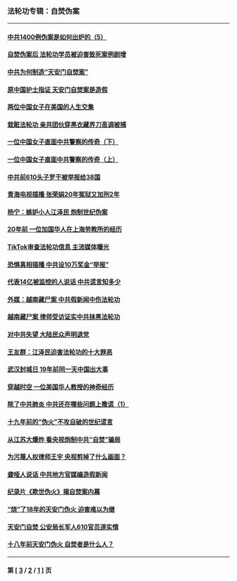 ### 法轮功专辑：自焚伪案
---
#### [中共1400例伪案是如何出炉的（5）](../../pages/nf5562/n13226831.md?01180430) 
#### [自焚伪案后 法轮功学员被迫害致死案例剧增](../../pages/nf5562/n13190600.md?01180430) 
#### [中共为何制造“天安门自焚案”](../../pages/nf5562/n13183270.md?01180430) 
#### [原中国护士指证 天安门自焚案是造假](../../pages/nf5562/n13172289.md?01180430) 
#### [两位中国女子在美国的人生交集](../../pages/nf5562/n13156138.md?01180430) 
#### [栽赃法轮功 亲共团伙穿黑衣藏界刀高调被捕](../../pages/nf5562/n13073780.md?01180430) 
#### [一位中国女子直面中共警察的传奇（下）](../../pages/nf5562/n12989706.md?01180430) 
#### [一位中国女子直面中共警察的传奇（上）](../../pages/nf5562/n12985072.md?01180430) 
#### [中共前610头子罗干被举报给38国](../../pages/nf5562/n12975419.md?01180430) 
#### [青海电视插播 张荣娟20年冤狱又加刑2年](../../pages/nf5562/n12738166.md?01180430) 
#### [杨宁：嫉妒小人江泽民 炮制世纪伪案](../../pages/nf5562/n12724108.md?01180430) 
#### [20年前 一位加国华人在上海劳教所的经历](../../pages/nf5562/n12707932.md?01180430) 
#### [TikTok审查法轮功信息 主流媒体曝光](../../pages/nf5562/n12362336.md?01180430) 
#### [恐惧真相插播 中共设10万奖金“举报”](../../pages/nf5562/n12306396.md?01180430) 
#### [代表14亿被监控的人说话 中共谎言知多少](../../pages/nf5562/n12297484.md?01180430) 
#### [外媒：越南藏尸案 中共假新闻中伤法轮功](../../pages/nf5562/n12264411.md?01180430) 
#### [越南藏尸案 律师受访证实中共抹黑法轮功](../../pages/nf5562/n12261878.md?01180430) 
#### [对中共失望 大陆民众声明退党](../../pages/nf5562/n12187315.md?01180430) 
#### [王友群：江泽民迫害法轮功的十大罪恶](../../pages/nf5562/n12169074.md?01180430) 
#### [武汉封城日 19年前同一天中国出大事](../../pages/nf5562/n12150901.md?01180430) 
#### [穿越时空  一位美国华人教授的神奇经历](../../pages/nf5562/n12097460.md?01180430) 
#### [除了中共肺炎 中共还在哪些问题上撒谎（1）](../../pages/nf5562/n11955770.md?01180430) 
#### [十九年前的“伪火”不攻自破的世纪谎言](../../pages/nf5562/n11813238.md?01180430) 
#### [从江苏大爆炸 看央视炮制中共“自焚”骗局](../../pages/nf5562/n11140275.md?01180430) 
#### [为污蔑人权律师王宇 央视剪掉了什么画面？](../../pages/nf5562/n11130142.md?01180430) 
#### [聋哑人说话 中共地方官媒编造假新闻](../../pages/nf5562/n11006067.md?01180430) 
#### [纪录片《欺世伪火》揭自焚案内幕](../../pages/nf5562/n11002664.md?01180430) 
#### [“烧”了18年的天安门伪火 迫害难以为继](../../pages/nf5562/n10996660.md?01180430) 
#### [天安门自焚 公安局长军人610官员道实情](../../pages/nf5562/n10997098.md?01180430) 
#### [十八年前天安门伪火 自焚者是什么人？](../../pages/nf5562/n10996556.md?01180430) 

---
#### 第 [ [3](./3.md?01180430) / [2](./2.md?01180430) / [1](./1.md?01180430) ] 页

